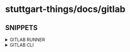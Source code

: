 # stuttgart-things/docs/gitlab

## SNIPPETS

<details><summary>GITLAB RUNNER</summary>

[linux](https://docs.gitlab.com/runner/install/linux-repository.html)

```bash
curl -L "https://packages.gitlab.com/install/repositories/runner/gitlab-runner/script.deb.sh" | sudo bash
sudo apt install gitlab-runner
gitlab-runner register  --url ${GITLAB_URL} --token ${RUNNER_TOKEN}
```

```bash
cat ${HOME}/.gitlab-runner/config.toml # SHELL RUNNER FOR DAGGER
gitlab-runner run # START RUNNER ADHOC
sudo gitlab-runner start # START SERVICE
```

</details>


<details><summary>GITLAB CLI</summary>

```bash
# INSTALL
wget https://gitlab.com/gitlab-org/cli/-/releases/v1.43.0/downloads/glab_1.43.0_Linux_x86_64.tar.gz
tar xvfz glab_1.43.0_Linux_x86_64.tar.gz
sudo mv bin/glab /usr/bin/glab

# CONFIG
glab auth login

# TEST
glab issue list
```

</details>
